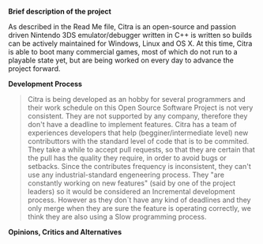 
**Brief description of the project**

As described in the Read Me file, Citra is an open-source and passion driven Nintendo 3DS emulator/debugger written in C++ is written so builds can be actively maintained for Windows, Linux and OS X. At this time, Citra is able to boot many commercial games, most of which do not run to a playable state yet, but are being worked on every day to advance the project forward.


**Development Process**

>Citra is being developed as an hobby for several programmers and their work schedule on this Open Source Software Project is not very consistent. They are not supported by any company, therefore they don't have a deadline to implement features. Citra has a team of experiences developers that help (begginer/intermediate level) new contributtors with the standard level of code that is to be commited. They take a while to accept pull requests, so that they are certain that the pull has the quality they require, in order to avoid bugs or setbacks.
  >Since the contributes frequency is inconsistent, they can't use any industrial-standard engeneering process. They "are constantly working on new features" (said by one of the project leaders) so it would be considered an Incremental development process. However as they don´t have any kind of deadlines and they only merge when they are sure the feature is operating correctly, we think they are also using a Slow programming process.


**Opinions, Critics and Alternatives**

